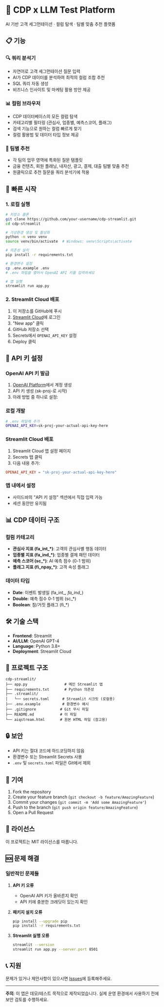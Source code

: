 # 🚀 CDP x LLM Test Platform

AI 기반 고객 세그먼테이션 · 컬럼 탐색 · 팀별 맞춤 추천 플랫폼

## 📋 기능

### 🔍 쿼리 분석기
- 자연어로 고객 세그먼테이션 질문 입력
- AI가 CDP 데이터를 분석하여 최적의 컬럼 조합 추천
- SQL 쿼리 자동 생성
- 비즈니스 인사이트 및 마케팅 활용 방안 제공

### 📊 컬럼 브라우저  
- CDP 데이터베이스의 모든 컬럼 탐색
- 카테고리별 필터링 (관심사, 업종별, 예측스코어, 플래그)
- 검색 기능으로 원하는 컬럼 빠르게 찾기
- 컬럼 활용법 및 데이터 타입 정보 제공

### 👥 팀별 추천
- 각 팀의 업무 영역에 특화된 질문 템플릿
- 금융 컨텐츠, 회원 플래닝, 내자산, 광고, 결제, 대출 팀별 맞춤 추천
- 원클릭으로 추천 질문을 쿼리 분석기에 적용

## 🚀 빠른 시작

### 1. 로컬 실행

```bash
# 저장소 클론
git clone https://github.com/your-username/cdp-streamlit.git
cd cdp-streamlit

# 가상환경 생성 및 활성화
python -m venv venv
source venv/bin/activate  # Windows: venv\Scripts\activate

# 의존성 설치
pip install -r requirements.txt

# 환경변수 설정
cp .env.example .env
# .env 파일을 열어서 OpenAI API 키를 입력하세요

# 앱 실행
streamlit run app.py
```

### 2. Streamlit Cloud 배포

1. 이 저장소를 GitHub에 푸시
2. [Streamlit Cloud](https://share.streamlit.io/)에 로그인
3. "New app" 클릭
4. GitHub 저장소 선택
5. Secrets에서 `OPENAI_API_KEY` 설정
6. Deploy 클릭

## 🔑 API 키 설정

### OpenAI API 키 발급
1. [OpenAI Platform](https://platform.openai.com/api-keys)에서 계정 생성
2. API 키 생성 (sk-proj-로 시작)
3. 아래 방법 중 하나로 설정:

### 로컬 개발
```bash
# .env 파일에 추가
OPENAI_API_KEY=sk-proj-your-actual-api-key-here
```

### Streamlit Cloud 배포
1. Streamlit Cloud 앱 설정 페이지
2. Secrets 탭 클릭
3. 다음 내용 추가:
```toml
OPENAI_API_KEY = "sk-proj-your-actual-api-key-here"
```

### 앱 내에서 설정
- 사이드바의 "API 키 설정" 섹션에서 직접 입력 가능
- 세션 동안만 유지됨

## 📊 CDP 데이터 구조

### 컬럼 카테고리
- **관심사 지표 (fa_int_*)**: 고객의 관심사별 행동 데이터
- **업종별 지표 (fa_ind_*)**: 업종별 결제 패턴 데이터  
- **예측 스코어 (sc_*)**: AI 예측 점수 (0-1 범위)
- **플래그 지표 (fi_npay_*)**: 고객 속성 플래그

### 데이터 타입
- **Date**: 이벤트 발생일 (fa_int_*, fa_ind_*)
- **Double**: 예측 점수 0-1 범위 (sc_*)
- **Boolean**: 참/거짓 플래그 (fi_*)

## 🛠️ 기술 스택

- **Frontend**: Streamlit
- **AI/LLM**: OpenAI GPT-4
- **Language**: Python 3.8+
- **Deployment**: Streamlit Cloud

## 📁 프로젝트 구조

```
cdp-streamlit/
├── app.py                 # 메인 Streamlit 앱
├── requirements.txt       # Python 의존성
├── .streamlit/
│   └── secrets.toml      # Streamlit 시크릿 (로컬용)
├── .env.example          # 환경변수 예시
├── .gitignore           # Git 무시 파일
├── README.md            # 이 파일
└── aiqstream.html       # 원본 HTML 파일 (참고용)
```

## 🔒 보안

- API 키는 절대 코드에 하드코딩하지 않음
- 환경변수 또는 Streamlit Secrets 사용
- `.env` 및 `secrets.toml` 파일은 Git에서 제외

## 🤝 기여

1. Fork the repository
2. Create your feature branch (`git checkout -b feature/AmazingFeature`)
3. Commit your changes (`git commit -m 'Add some AmazingFeature'`)
4. Push to the branch (`git push origin feature/AmazingFeature`)
5. Open a Pull Request

## 📄 라이선스

이 프로젝트는 MIT 라이선스를 따릅니다.

## 🆘 문제 해결

### 일반적인 문제들

1. **API 키 오류**
   - OpenAI API 키가 올바른지 확인
   - API 키에 충분한 크레딧이 있는지 확인

2. **패키지 설치 오류**
   ```bash
   pip install --upgrade pip
   pip install -r requirements.txt
   ```

3. **Streamlit 실행 오류**
   ```bash
   streamlit --version
   streamlit run app.py --server.port 8501
   ```

## 📞 지원

문제가 있거나 제안사항이 있으시면 [Issues](https://github.com/your-username/cdp-streamlit/issues)에 등록해주세요.

---

**주의**: 이 앱은 데모/테스트 목적으로 제작되었습니다. 실제 운영 환경에서 사용하기 전에 보안 검토를 수행하세요.